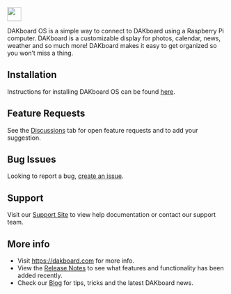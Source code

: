 <img src="https://static.dakboard.com/assets/img/dakboard-logos/dakboard-logo-horiz.png" style="height: 32px;">

DAKboard OS is a simple way to connect to DAKboard using a Raspberry Pi computer.  DAKboard is a customizable display for photos, calendar, news, weather and so much more! DAKboard makes it easy to get organized so you won’t miss a thing.

## Installation
Instructions for installing DAKboard OS can be found <a href="https://dakboard.freshdesk.com/support/solutions/articles/35000125880-download-and-install-the-dakboard-os-for-raspberry-pi">here</a>.

## Feature Requests
See the <a href="https://github.com/dakboard/Hardware-OS/discussions">Discussions</a> tab for open feature requests and to add your suggestion.

## Bug Issues
Looking to report a bug, <a href="https://github.com/dakboard/Hardware-OS/issues/new?assignees=&labels=bug&template=bug_report.md&title=">create an issue</a>.

## Support
Visit our <a href="https://dakboard.com/support">Support Site</a> to view help documentation or contact our support team. 

## More info
- Visit <a href="https://dakboard.com">https://dakboard.com</a> for more info.  
- View the <a href="https://github.com/dakboard/Cloud-Platform/releases/">Release Notes</a> to see what features and functionality has been added recently.  
- Check our <a href="https://blog.dakboard.com">Blog</a> for tips, tricks and the latest DAKboard news.
